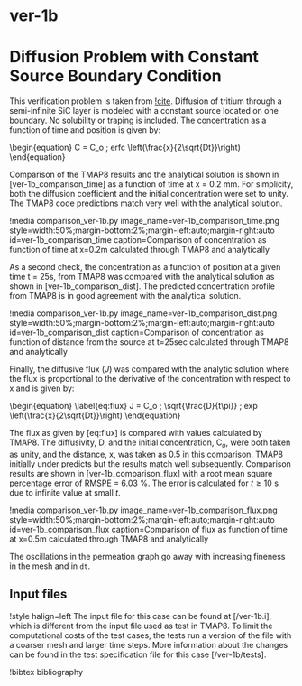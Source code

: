 # ver-1b

# Diffusion Problem with Constant Source Boundary Condition

This verification problem is taken from [!cite](longhurst1992verification). Diffusion of tritium through a semi-infinite SiC layer is modeled with a constant
source located on one boundary. No solubility or traping is included. The
concentration as a function of time and position is given by:

\begin{equation}
C = C_o \; erfc \left(\frac{x}{2\sqrt{Dt}}\right)
\end{equation}

Comparison of the TMAP8 results and the analytical solution is shown in
[ver-1b_comparison_time] as a function of time at
x = 0.2 mm. For simplicity, both the diffusion coefficient and the initial
concentration were set to unity. The TMAP8 code predictions match very well with
the analytical solution.

!media comparison_ver-1b.py
       image_name=ver-1b_comparison_time.png
       style=width:50%;margin-bottom:2%;margin-left:auto;margin-right:auto
       id=ver-1b_comparison_time
       caption=Comparison of concentration as function of time at x\=0.2m calculated
       through TMAP8 and analytically

As a second check, the concentration as a function of position at a given time
t = 25s, from TMAP8 was compared with the analytical solution as shown in
[ver-1b_comparison_dist]. The predicted concentration profile from TMAP8 is in
good agreement with the analytical solution.

!media comparison_ver-1b.py
       image_name=ver-1b_comparison_dist.png
       style=width:50%;margin-bottom:2%;margin-left:auto;margin-right:auto
       id=ver-1b_comparison_dist
       caption=Comparison of concentration as function of distance from the source
       at t\=25sec calculated through TMAP8 and analytically

Finally, the diffusive flux ($J$) was compared with the analytic solution where the
flux is proportional to the derivative of the concentration with respect to x and
is given by:

\begin{equation}
\label{eq:flux}
J = C_o \; \sqrt{\frac{D}{t\pi}} \; exp \left(\frac{x}{2\sqrt{Dt}}\right)
\end{equation}

The flux as given by [eq:flux] is compared with values calculated by TMAP8.
The diffusivity, D, and the initial concentration, C$_o$, were both
taken as unity, and the distance, x, was taken as 0.5 in this comparison.
TMAP8 initially under predicts but the results match well subsequently. Comparison
results are shown in [ver-1b_comparison_flux] with a root mean square percentage
error of RMSPE = 6.03 %. The error is calculated for $t \geq 10$ s due to infinite
value at small $t$.

!media comparison_ver-1b.py
       image_name=ver-1b_comparison_flux.png
       style=width:50%;margin-bottom:2%;margin-left:auto;margin-right:auto
       id=ver-1b_comparison_flux
       caption=Comparison of flux as function of time at x\=0.5m calculated through
       TMAP8 and analytically


The oscillations in the permeation graph go away with increasing fineness in the
mesh and in `dt`.

## Input files

!style halign=left
The input file for this case can be found at [/ver-1b.i], which is different from the input file used as test in TMAP8. To limit the computational costs of the test cases, the tests run a version of the file with a coarser mesh and larger time steps. More information about the changes can be found in the test specification file for this case [/ver-1b/tests].

!bibtex bibliography

